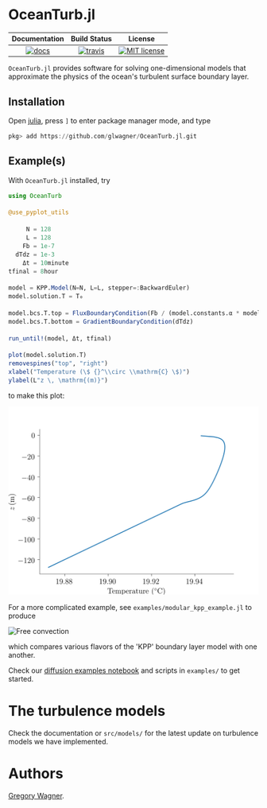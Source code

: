 # OceanTurb.jl

| **Documentation**             | **Build Status**                    | **License** |
|:-----------------------------:|:-----------------------------------:|:-----------:|
| [![docs][docs-img]][docs-url] | [![travis][travis-img]][travis-url] |[![MIT license](https://img.shields.io/badge/License-MIT-blue.svg)](https://mit-license.org/)|


`OceanTurb.jl` provides software for solving one-dimensional
models that approximate the physics of the
ocean's turbulent surface boundary layer.

## Installation

Open [julia](https://julialang.org), press `]` to enter package manager mode, and type

```julia
pkg> add https://github.com/glwagner/OceanTurb.jl.git
```

## Example(s)

With `OceanTurb.jl` installed, try

```julia
using OceanTurb

@use_pyplot_utils

     N = 128
     L = 128
    Fb = 1e-7
  dTdz = 1e-3
    Δt = 10minute
tfinal = 8hour

model = KPP.Model(N=N, L=L, stepper=:BackwardEuler)
model.solution.T = T₀

model.bcs.T.top = FluxBoundaryCondition(Fb / (model.constants.α * model.constants.g))
model.bcs.T.bottom = GradientBoundaryCondition(dTdz)

run_until!(model, Δt, tfinal)

plot(model.solution.T)
removespines("top", "right")
xlabel("Temperature (\$ {}^\\circ \\mathrm{C} \$)")
ylabel(L"z \, \mathrm{(m)}")
```

to make this plot:

![Simple free convection](examples/kpp_free_convection.png)

For a more complicated example, see `examples/modular_kpp_example.jl`
to produce

![Free convection](examples/free_convection.png)

which compares various flavors of the 'KPP' boundary layer model
with one another.

Check our
[diffusion examples notebook](https://github.com/glwagner/OceanTurb.jl/blob/master/examples/diffusion_example.ipynb)
and scripts in `examples/` to get started.

# The turbulence models

Check the documentation or `src/models/` for the latest update
on turbulence models we have implemented.

# Authors

[Gregory Wagner](glwagner.github.io).


[docs-img]: https://img.shields.io/badge/docs-latest-blue.svg
[docs-url]: https://glwagner.github.io/OceanTurb.jl/latest/

[travis-img]: https://travis-ci.org/glwagner/OceanTurb.jl.svg?branch=master
[travis-url]: https://travis-ci.org/glwagner/OceanTurb.jl
